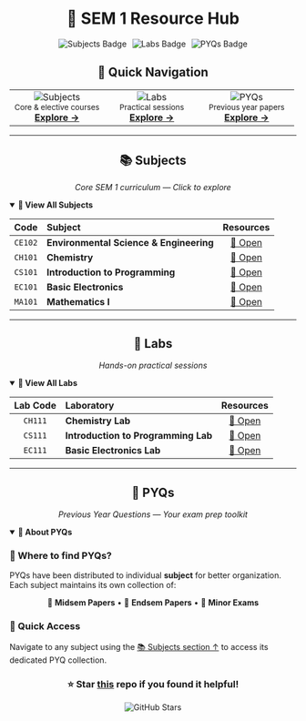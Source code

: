 <div align="center">

# 📘 SEM 1 Resource Hub

<div align="center" style="display: flex; justify-content: center; gap: 10px; flex-wrap: wrap; margin-top: 10px;">
  <img src="https://img.shields.io/badge/📚_Subjects-5-blue?style=for-the-badge&logo=bookstack" alt="Subjects Badge" />
  <img src="https://img.shields.io/badge/🧪_Labs-3-green?style=for-the-badge&logo=flask" alt="Labs Badge" />
  <img src="https://img.shields.io/badge/📝_PYQs-Mid%2FEnd-orange?style=for-the-badge&logo=googledocs" alt="PYQs Badge" />
</div>

</div>

<div align="center">

## 🧭 Quick Navigation

</div>

<div align = "center">

<table align = "center">
<tr>
<td align="center" width="33%">
<img src="https://img.shields.io/badge/📚-SUBJECTS-6366F1?style=flat-square&labelColor=312E81" alt="Subjects"/><br/>
<sub>Core & elective courses</sub><br/>
<a href="#📚-subjects"><b>Explore →</b></a>
</td>
<td align="center" width="33%">
<img src="https://img.shields.io/badge/🧪-LABS-10B981?style=flat-square&labelColor=065F46" alt="Labs"/><br/>
<sub>Practical sessions</sub><br/>
<a href="#🧪-labs"><b>Explore →</b></a>
</td>
<td align="center" width="33%">
<img src="https://img.shields.io/badge/📖-PYQS-F59E0B?style=flat-square&labelColor=92400E" alt="PYQs"/><br/>
<sub>Previous year papers</sub><br/>
<a href="#📖-pyqs"><b>Explore →</b></a>
</td>
</tr>
</table>
</div>

---

<div align="center">

## 📚 Subjects

_Core SEM 1 curriculum — Click to explore_

</div>

<details open>
<summary><b>🔽 View All Subjects</b></summary>

<div align="center">

|  Code   | Subject                                 |      Resources      |
| :-----: | :-------------------------------------- | :-----------------: |
| `CE102` | **Environmental Science & Engineering** | [📂 Open](./CE102/) |
| `CH101` | **Chemistry**                           | [📂 Open](./CH101/) |
| `CS101` | **Introduction to Programming**         | [📂 Open](./CS101/) |
| `EC101` | **Basic Electronics**                   | [📂 Open](./EC101/) |
| `MA101` | **Mathematics I**                       | [📂 Open](./MA101/) |

</div>

</details>

---

<div align="center">

## 🧪 Labs

_Hands-on practical sessions_

</div>

<details open>
<summary><b>🔽 View All Labs</b></summary>

<div align="center">

| Lab Code | Laboratory                          |      Resources      |
| :------: | :---------------------------------- | :-----------------: |
| `CH111`  | **Chemistry Lab**                   | [📂 Open](./CH101/) |
| `CS111`  | **Introduction to Programming Lab** | [📂 Open](./CS111/) |
| `EC111`  | **Basic Electronics Lab**           | [📂 Open](./EC101/) |

</div>

</details>

---

<div align="center">

## 📖 PYQs

_Previous Year Questions — Your exam prep toolkit_

</div>

<details open>
<summary><b>🔽 About PYQs</b></summary>

### 📍 Where to find PYQs?

PYQs have been distributed to individual **subject** for better organization. Each subject maintains its own collection of:

<div align="center">

📝 **Midsem Papers** • 📝 **Endsem Papers** • 📝 **Minor Exams**

</div>

### 🎯 Quick Access

Navigate to any subject using the [📚 Subjects section ↑](#📚-subjects) to access its dedicated PYQ collection.

</details>

<div align="center">

### ⭐ Star [this](https://github.com/raj8664/Prep) repo if you found it helpful!

![GitHub Stars](https://img.shields.io/github/stars/raj8664/Prep?style=social)

</div>
